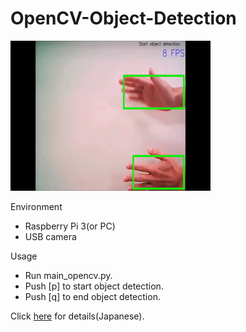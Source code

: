 # OpenCV-Object-Detection
![gif1](https://github.com/shinmura0/OpenCV-Object-Detection/blob/master/gif1.gif "gif1")

Environment
+ Raspberry Pi 3(or PC)
+ USB camera

Usage
+ Run main_opencv.py.
+ Push [p] to start object detection.
+ Push [q] to end object detection.

Click [here]() for details(Japanese).
